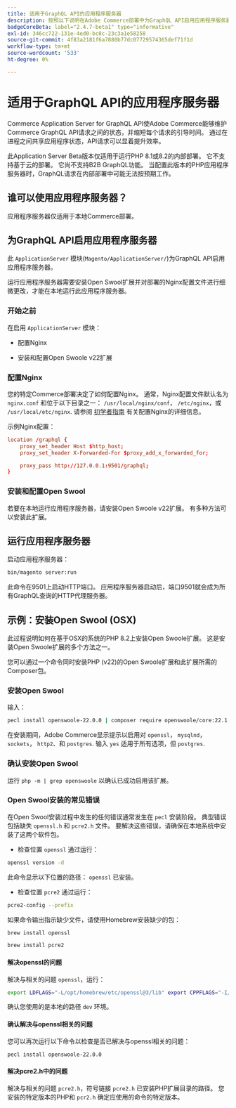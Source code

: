 ```yaml
---
title: 适用于GraphQL API的应用程序服务器
description: 按照以下说明在Adobe Commerce部署中为GraphQL API启用应用程序服务器。
badgeCoreBeta: label="2.4.7-beta1" type="informative"
exl-id: 346cc722-131e-4ed0-bc8c-23c3a1e58258
source-git-commit: 4f83a2181f6a7880b77dc07729574365def71f1d
workflow-type: tm+mt
source-wordcount: '533'
ht-degree: 0%

---
```


# 适用于GraphQL API的应用程序服务器

Commerce Application Server for GraphQL API使Adobe Commerce能够维护Commerce GraphQL API请求之间的状态，并缩短每个请求的引导时间。 通过在进程之间共享应用程序状态，API请求可以显着提升效率。

此Application Server Beta版本仅适用于运行PHP 8.1或8.2的内部部署。 它不支持基于云的部署。 它尚不支持B2B GraphQL功能。 当配置此版本的PHP应用程序服务器时，GraphQL请求在内部部署中可能无法按预期工作。

## 谁可以使用应用程序服务器？

应用程序服务器仅适用于本地Commerce部署。

## 为GraphQL API启用应用程序服务器

此 `ApplicationServer` 模块(`Magento/ApplicationServer/`)为GraphQL API启用应用程序服务器。

运行应用程序服务器需要安装Open Swool扩展并对部署的Nginx配置文件进行细微更改，才能在本地运行此应用程序服务器。

### 开始之前

在启用 `ApplicationServer` 模块：

* 配置Nginx

* 安装和配置Open Swoole v22扩展

### 配置Nginx

您的特定Commerce部署决定了如何配置Nginx。 通常，Nginx配置文件默认名为 `nginx.conf` 和位于以下目录之一： `/usr/local/nginx/conf`， `/etc/nginx`，或 `/usr/local/etc/nginx`. 请参阅 [初学者指南](https://nginx.org/en/docs/beginners_guide.html) 有关配置Nginx的详细信息。

示例Nginx配置：

```conf
location /graphql {
    proxy_set_header Host $http_host;
    proxy_set_header X-Forwarded-For $proxy_add_x_forwarded_for;

    proxy_pass http://127.0.0.1:9501/graphql;
}
```

### 安装和配置Open Swool

若要在本地运行应用程序服务器，请安装Open Swoole v22扩展。 有多种方法可以安装此扩展。

## 运行应用程序服务器

启动应用程序服务器：

```bash
bin/magento server:run
```

此命令在9501上启动HTTP端口。 应用程序服务器启动后，端口9501就会成为所有GraphQL查询的HTTP代理服务器。

## 示例：安装Open Swool (OSX)

此过程说明如何在基于OSX的系统的PHP 8.2上安装Open Swoole扩展。 这是安装Open Swoole扩展的多个方法之一。

您可以通过一个命令同时安装PHP (v22)的Open Swoole扩展和此扩展所需的Composer包。

### 安装Open Swool

输入：

```bash
pecl install openswoole-22.0.0 | composer require openswoole/core:22.1.1
```

在安装期间，Adobe Commerce显示提示以启用对 `openssl`， `mysqlnd`， `sockets`， `http2`、和 `postgres`. 输入 `yes` 适用于所有选项，但 `postgres`.

### 确认安装Open Swool

运行 `php -m | grep openswoole` 以确认已成功启用该扩展。

### Open Swool安装的常见错误

在Open Swool安装过程中发生的任何错误通常发生在 `pecl` 安装阶段。 典型错误包括缺失 `openssl.h` 和 `pcre2.h` 文件。 要解决这些错误，请确保在本地系统中安装了这两个软件包。

* 检查位置 `openssl` 通过运行：

```bash
openssl version -d
```

此命令显示以下位置的路径： `openssl` 已安装。

* 检查位置 `pcre2` 通过运行：

```bash
pcre2-config --prefix 
```

如果命令输出指示缺少文件，请使用Homebrew安装缺少的包：

```bash
brew install openssl
```

```bash
brew install pcre2
```

#### 解决openssl的问题

解决与相关的问题 `openssl`，运行：

```bash
export LDFLAGS="-L/opt/homebrew/etc/openssl@3/lib" export CPPFLAGS="-I/opt/homebrew/etc/openssl@3/include"
```

确认您使用的是本地的路径 `dev` 环境。

#### 确认解决与openssl相关的问题

您可以再次运行以下命令以检查是否已解决与openssl相关的问题：

```bash
pecl install openswoole-22.0.0
```

#### 解决pcre2.h中的问题

解决与相关的问题 `pcre2.h`，符号链接 `pcre2.h` 已安装PHP扩展目录的路径。 您安装的特定版本的PHP和 `pcr2.h` 确定应使用的命令的特定版本。
